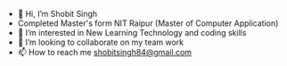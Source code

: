 - 👋 Hi, I’m Shobit Singh 
- Completed Master's form NIT Raipur (Master of Computer Application)
- 👀 I’m interested in New Learning Technology and coding skills 
- 💞️ I’m looking to collaborate on my team work
- 📫 How to reach me shobitsingh84@gmail.com

<!---
Shobit123/Shobit123 is a ✨ special ✨ repository because its `README.md` (this file) appears on your GitHub profile.
You can click the Preview link to take a look at your changes.
--->

